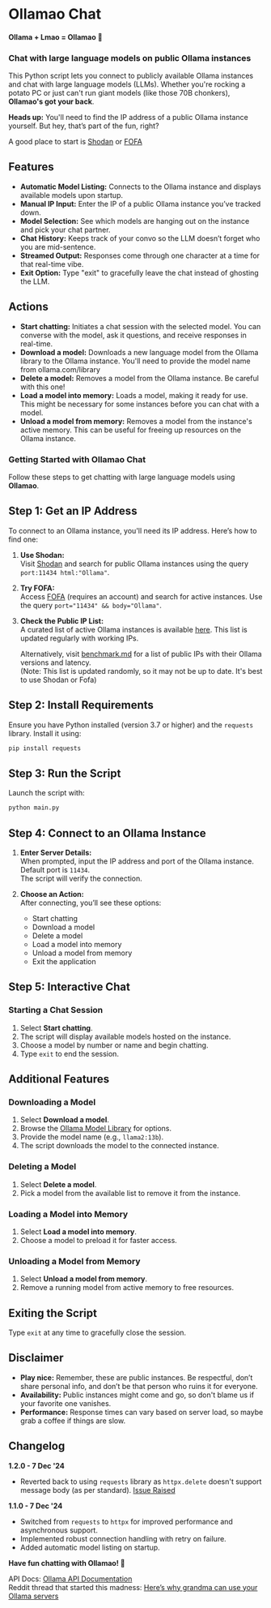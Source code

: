# Ollamao Chat

#### Ollama + Lmao = Ollamao 🦙

### Chat with large language models on public Ollama instances

This Python script lets you connect to publicly available Ollama instances and chat with large language models (LLMs). Whether you're rocking a potato PC or just can't run giant models (like those 70B chonkers), **Ollamao's got your back**.

**Heads up:** You'll need to find the IP address of a public Ollama instance yourself. But hey, that’s part of the fun, right?

A good place to start is [Shodan](https://www.shodan.io/search?query=port%3A11434+html%3A%22Ollama%22) or [FOFA](https://en.fofa.info/result?qbase64=cG9ydD0iMTE0MzQiICYmIGJvZHk9Ik9sbGFtYSI%3D)




## Features

- **Automatic Model Listing:** Connects to the Ollama instance and displays available models upon startup.
- **Manual IP Input:** Enter the IP of a public Ollama instance you’ve tracked down.
- **Model Selection:** See which models are hanging out on the instance and pick your chat partner.
- **Chat History:** Keeps track of your convo so the LLM doesn’t forget who you are mid-sentence.
- **Streamed Output:** Responses come through one character at a time for that real-time vibe.
- **Exit Option:** Type "exit" to gracefully leave the chat instead of ghosting the LLM.




## Actions

- **Start chatting:**  Initiates a chat session with the selected model. You can converse with the model, ask it questions, and receive responses in real-time.
- **Download a model:**  Downloads a new language model from the Ollama library to the Ollama instance. You'll need to provide the model name from ollama.com/library
- **Delete a model:** Removes a model from the Ollama instance. Be careful with this one!
- **Load a model into memory:** Loads a model, making it ready for use. This might be necessary for some instances before you can chat with a model.
- **Unload a model from memory:** Removes a model from the instance's active memory. This can be useful for freeing up resources on the Ollama instance.




### Getting Started with Ollamao Chat

Follow these steps to get chatting with large language models using **Ollamao**.




## Step 1: Get an IP Address

To connect to an Ollama instance, you'll need its IP address. Here’s how to find one:

1. **Use Shodan:**  
   Visit [Shodan](https://www.shodan.io/search?query=port%3A11434+html%3A%22Ollama%22) and search for public Ollama instances using the query `port:11434 html:"Ollama"`.

2. **Try FOFA:**  
   Access [FOFA](https://en.fofa.info/result?qbase64=cG9ydD0iMTE0MzQiICYmIGJvZHk9Ik9sbGFtYSI%3D) (requires an account) and search for active instances. Use the query `port="11434" && body="Ollama"`.

3. **Check the Public IP List:**  
   A curated list of active Ollama instances is available [here](https://raw.githubusercontent.com/anxkhn/ollamao/refs/heads/main/ip_list.txt). This list is updated regularly with working IPs.
   
   Alternatively, visit [benchmark.md](https://github.com/anxkhn/ollamao/blob/main/benchmark.md) for a list of public IPs with their Ollama versions and latency.  
   (Note: This list is updated randomly, so it may not be up to date. It's best to use Shodan or Fofa)

## Step 2: Install Requirements

Ensure you have Python installed (version 3.7 or higher) and the `requests` library. Install it using:

```bash
pip install requests
```




## Step 3: Run the Script

Launch the script with:

```bash
python main.py
```




## Step 4: **Connect to an Ollama Instance**

1. **Enter Server Details:**  
   When prompted, input the IP address and port of the Ollama instance. Default port is `11434`.  
   The script will verify the connection.

2. **Choose an Action:**  
   After connecting, you’ll see these options:
   - Start chatting
   - Download a model
   - Delete a model
   - Load a model into memory
   - Unload a model from memory
   - Exit the application




## Step 5: **Interactive Chat**

### Starting a Chat Session

1. Select **Start chatting**.  
2. The script will display available models hosted on the instance.  
3. Choose a model by number or name and begin chatting.  
4. Type `exit` to end the session.




## Additional Features

### Downloading a Model
1. Select **Download a model**.  
2. Browse the [Ollama Model Library](https://ollama.com/library) for options.  
3. Provide the model name (e.g., `llama2:13b`).  
4. The script downloads the model to the connected instance.

### Deleting a Model
1. Select **Delete a model**.  
2. Pick a model from the available list to remove it from the instance.

### Loading a Model into Memory
1. Select **Load a model into memory**.  
2. Choose a model to preload it for faster access.

### Unloading a Model from Memory
1. Select **Unload a model from memory**.  
2. Remove a running model from active memory to free resources.




## Exiting the Script

Type `exit` at any time to gracefully close the session.  





## Disclaimer

- **Play nice:** Remember, these are public instances. Be respectful, don’t share personal info, and don’t be that person who ruins it for everyone.
- **Availability:** Public instances might come and go, so don't blame us if your favorite one vanishes.
- **Performance:** Response times can vary based on server load, so maybe grab a coffee if things are slow.





## Changelog

**1.2.0 - 7 Dec '24**

- Reverted back to using `requests` library as `httpx.delete` doesn't support message body (as per standard). [Issue Raised](https://github.com/ollama/ollama/issues/7985)

**1.1.0 - 7 Dec '24**

- Switched from `requests` to `httpx` for improved performance and asynchronous support.
- Implemented robust connection handling with retry on failure.
- Added automatic model listing on startup.

**Have fun chatting with Ollamao! 🥳**

API Docs: [Ollama API Documentation](https://github.com/ollama/ollama/blob/main/docs/api.md)  
Reddit thread that started this madness: [Here’s why grandma can use your Ollama servers](https://www.reddit.com/r/ollama/comments/1guwg0w/your_ollama_servers_are_so_open_even_my_grandma/)
